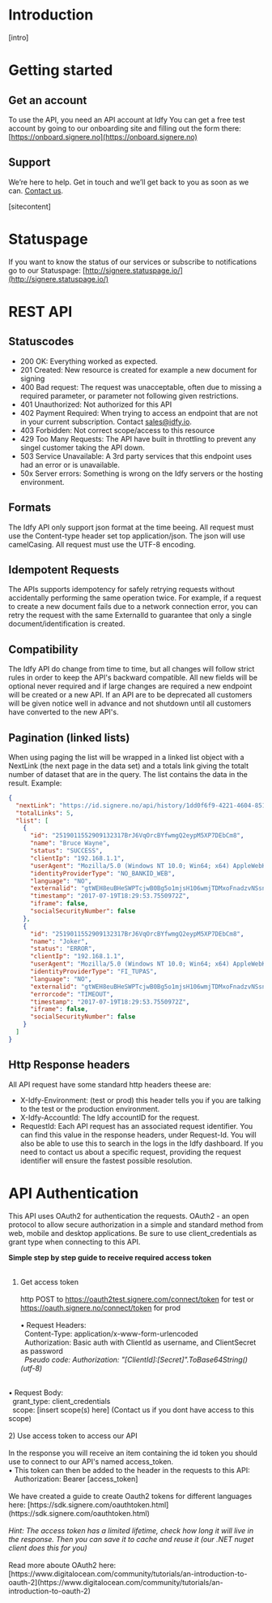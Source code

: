 # Introduction
[intro]

# Getting started
## Get an account
To use the API, you need an API account at Idfy You can get a free test account by going to our onboarding site and filling out the form there: [https://onboard.signere.no](https://onboard.signere.no) 
## Support
We’re here to help. Get in touch and we’ll get back to you as soon as we can. [Contact us](support@idfy.io).


[sitecontent]

# Statuspage
If you want to know the status of our services or subscribe to notifications go to our Statuspage: [http://signere.statuspage.io/](http://signere.statuspage.io/)

# REST API

## Statuscodes
* 200 OK: Everything worked as expected.
* 201 Created: New resource is created for example a new document for signing
* 400 Bad request: The request was unacceptable, often due to missing a required parameter, or parameter not following given restrictions.
* 401 Unauthorized: Not authorized for this API
* 402 Payment Required: When trying to access an endpoint that are not in your current subscription. Contact sales@idfy.io.
* 403 Forbidden: Not correct scope/access to this resource
* 429 Too Many Requests: The API have built in throttling to prevent any singel customer taking the API down.
* 503 Service Unavailable: A 3rd party services that this endpoint uses had an error or is unavailable.
* 50x Server errors: Something is wrong on the Idfy servers or the hosting environment.

## Formats
The Idfy API only support json format at the time beeing. All request must use the Content-type header set top application/json. The json will use camelCasing. All request must use the UTF-8 encoding.

## Idempotent Requests
The APIs supports idempotency for safely retrying requests without accidentally performing the same operation twice. For example, if a request to create a new document fails due to a network connection error, you can retry the request with the same ExternalId  to guarantee that only a single document/identification is created.

## Compatibility
The Idfy API do change from time to time, but all changes will follow strict rules in order to keep the API's backward compatible. All new fields will be optional never required and if large changes are required a new endpoint will be created or a new API.
If an API are to be deprecated all customers will be given notice well in advance and not shutdown until all customers have converted to the new API's.

## Pagination (linked lists)
When using paging the list will be wrapped in a linked list object with a NextLink (the next page in the data set) and a totals link giving the totalt number of dataset that are in the query. The list contains the data in the result.
Example:
```json
{
  "nextLink": "https://id.signere.no/api/history/1dd0f6f9-4221-4604-8516-a30f00aef4e5/filter?year=2017&month=0&day=0&skip=1",
  "totalLinks": 5,
  "list": [
    {
      "id": "2519011552909132317BrJ6VqOrcBYfwmgQ2eypM5XP7DEbCm8",
      "name": "Bruce Wayne",
      "status": "SUCCESS",
      "clientIp": "192.168.1.1",
      "userAgent": "Mozilla/5.0 (Windows NT 10.0; Win64; x64) AppleWebKit/537.36 (KHTML, like Gecko) Chrome/58.0.3029.110 Safari/537.36",
      "identityProviderType": "NO_BANKID_WEB",
      "language": "NO",
      "externalid": "gtWEH8euBHeSWPTcjwB0Bg5o1mjsH106wmjTDMxoFnadzvNSsnSSY0zbJTpy",
      "timestamp": "2017-07-19T18:29:53.7550972Z",
      "iframe": false,
      "socialSecurityNumber": false
    },
    {
      "id": "2519011552909132317BrJ6VqOrcBYfwmgQ2eypM5XP7DEbCm8",
      "name": "Joker",
      "status": "ERROR",
      "clientIp": "192.168.1.1",
      "userAgent": "Mozilla/5.0 (Windows NT 10.0; Win64; x64) AppleWebKit/537.36 (KHTML, like Gecko) Chrome/58.0.3029.110 Safari/537.36",
      "identityProviderType": "FI_TUPAS",
      "language": "NO",
      "externalid": "gtWEH8euBHeSWPTcjwB0Bg5o1mjsH106wmjTDMxoFnadzvNSsnSSY0zbJTpy",
      "errorcode": "TIMEOUT",
      "timestamp": "2017-07-19T18:29:53.7550972Z",
      "iframe": false,
      "socialSecurityNumber": false
    }
  ]
}
```

## Http Response headers
All API request have some standard http headers theese are:
* X-Idfy-Environment: (test or prod) this header tells you if you are talking to the test or the production environment.
* X-Idfy-AccountId: The Idfy accountID for the request.
* RequestId: Each API request has an associated request identifier. You can find this value in the response headers, under Request-Id. You will also be able to use this to search in the logs in the Idfy dashboard. If you need to contact us about a specific request, providing the request identifier will ensure the fastest possible resolution.

# API Authentication
This API uses OAuth2 for authentication the requests. OAuth2 - an open protocol to allow secure authorization in a simple and standard method from web, mobile and desktop applications. Be sure to use client_credentials as grant type when connecting to this API. 

<b>Simple step by step guide to receive required access token </b><br/><br/>
1) Get access token <br/><br/>
http POST to https://oauth2test.signere.com/connect/token for test or https://oauth.signere.no/connect/token for prod <br/><br/>
&bull; Request Headers: <br/>
&nbsp;&nbsp;Content-Type: application/x-www-form-urlencoded <br/>
&nbsp;&nbsp;Authorization: Basic auth with ClientId as username, and ClientSecret as password<br/>
&nbsp;&nbsp;<i>Pseudo code: Authorization: "[ClientId]:[Secret]".ToBase64String() (utf-8) </i> <br/>
<br>
&bull; Request Body:<br/>
&nbsp;&nbsp;grant_type: client_credentials<br/>
&nbsp;&nbsp;scope: [insert scope(s) here] (Contact us if you dont have access to this scope) <br/>
<br>
2) Use access token to access our API<br/><br/>
In the response you will receive an item containing the id token you should use to connect to our API's named access_token.<br/>
&bull; This token can then be added to the header in the requests to this API:<br/> 
&nbsp;&nbsp; Authorization: Bearer [access_token]
<br><br>
We have created a guide to create Oauth2 tokens for different languages here: [https://sdk.signere.com/oauthtoken.html](https://sdk.signere.com/oauthtoken.html)
<br><br><i>Hint: The access token has a limited lifetime, check how long it will live in the response. Then you can save it to cache and reuse it (our .NET nuget client does this for you)</i><br><br>
Read more aboute OAuth2 here: 
[https://www.digitalocean.com/community/tutorials/an-introduction-to-oauth-2](https://www.digitalocean.com/community/tutorials/an-introduction-to-oauth-2)
<!-- ReDoc-Inject: <security-definitions> -->

